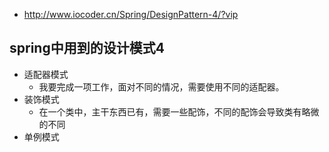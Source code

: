 * http://www.iocoder.cn/Spring/DesignPattern-4/?vip
## spring中用到的设计模式4
* 适配器模式
  * 我要完成一项工作，面对不同的情况，需要使用不同的适配器。
* 装饰模式
  * 在一个类中，主干东西已有，需要一些配饰，不同的配饰会导致类有略微的不同
* 单例模式
